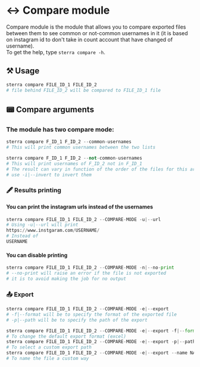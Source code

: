 # ↔️ Compare module
Compare module is the module that allows you to compare exported files between them to see common or not-common usernames in it (it is based on instagram id to don't take in count account that have changed of username).\
To get the help, type `sterra compare -h`.
## ⚒ Usage
```python
sterra compare FILE_ID_1 FILE_ID_2
# file behind FILE_ID_2 will be compared to FILE_ID_1 file
```
## 📟 Compare arguments
### The module has two compare mode:
```python
sterra compare F_ID_1 F_ID_2 --common-usernames
# This will print common usernames between the two lists

sterra compare F_ID_1 F_ID_2 --not-common-usernames
# This will print usernames of F_ID_2 not in F_ID_1
# The result can vary in function of the order of the files for this arguement:
# use -i|--invert to invert them
```
### 🖋 Results printing
#### You can print the instagram urls instead of the usernames
```python
sterra compare FILE_ID_1 FILE_ID_2 --COMPARE-MODE -u|--url
# Using -u|--url will print
https://www.instgaram.com/USERNAME/
# Instead of
USERNAME
```
#### You can disable printing
```python
sterra compare FILE_ID_1 FILE_ID_2 --COMPARE-MODE -n|--no-print
# --no-print will raise an error if the file is not exported
# it is to avoid making the job for no output
```
### 📤 Export
```python
sterra compare FILE_ID_1 FILE_ID_2 --COMPARE-MODE -e|--export
# -f|--format will be to specify the format of the exported file
# -p|--path will be to specify the path of the export

sterra compare FILE_ID_1 FILE_ID_2 --COMPARE-MODE -e|--export -f|--format {excel|csv|json}
# To change the default export format (excel)
sterra compare FILE_ID_1 FILE_ID_2 --COMPARE-MODE -e|--export -p|--path PATH
# To select a custom export path
sterra compare FILE_ID_1 FILE_ID_2 --COMPARE-MODE -e|--export --name NAME
# To name the file a custom way
```